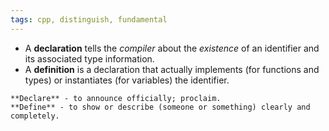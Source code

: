 ```yaml
---
tags: cpp, distinguish, fundamental
---
```


- A **declaration** tells the _compiler_ about the _existence_ of an identifier and its associated type information.
- A **definition** is a declaration that actually implements (for functions and types) or instantiates (for variables) the identifier.

```ad-summary
**Declare** - to announce officially; proclaim.
**Define** - to show or describe (someone or something) clearly and completely.
```